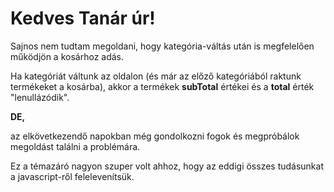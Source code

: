 # Kedves Tanár úr!

Sajnos nem tudtam megoldani, hogy kategória-váltás után is megfelelően működjön a kosárhoz adás.

Ha kategóriát váltunk az oldalon (és már az előző kategóriából raktunk termékeket a kosárba), akkor a termékek **subTotal** értékei és a **total** érték "lenullázódik".

**DE,**

az elkövetkezendő napokban még gondolkozni fogok és megpróbálok megoldást találni a problémára.

Ez a témazáró nagyon szuper volt ahhoz, hogy az eddigi összes tudásunkat a javascript-ről felelevenítsük.

